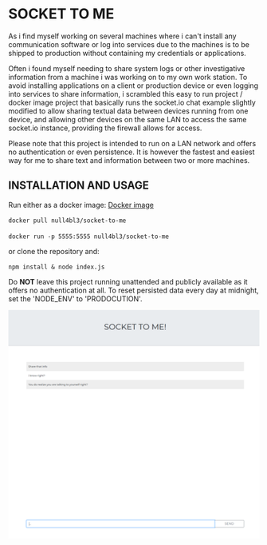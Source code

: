 # SOCKET TO ME

As i find myself working on several machines where i can't install any communication software or log into services due to the machines is to be shipped to production without containing my credentials or applications.

Often i found myself needing to share system logs or other investigative information from a machine i was working on to my own work station.
To avoid installing applications on a client or production device or even logging into services to share information, i scrambled this easy to run project / docker image project that basically runs the socket.io chat example slightly modified to allow sharing textual data between devices running from one device, and allowing other devices on the same LAN to access the same socket.io instance, providing the firewall allows for access.

Please note that this project is intended to run on a LAN network and offers no authentication or even persistence.
It is however the fastest and easiest way for me to share text and information between two or more machines.

## INSTALLATION AND USAGE

Run either as a docker image:
[Docker image](https://hub.docker.com/r/null4bl3/socket-to-me/)
```
docker pull null4bl3/socket-to-me

docker run -p 5555:5555 null4bl3/socket-to-me
```
or clone the repository and:
```
npm install & node index.js
```


Do **NOT** leave this project running unattended and publicly available as it offers no authentication at all. 
To reset persisted data every day at midnight, set the 'NODE_ENV' to 'PRODOCUTION'.

![alt text](https://raw.githubusercontent.com/null4bl3/socket-to-me/master/scrot.png "Scrot")
